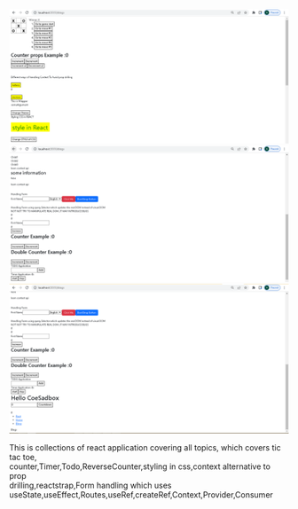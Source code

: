 ![](Capture0.PNG)
![](Capture1.PNG)
![](Capture2.PNG)

This is collections of  react application covering all topics, which covers tic tac toe,<br/>
counter,Timer,Todo,ReverseCounter,styling in css,context alternative to prop <br/>
drilling,reactstrap,Form handling which uses <br />
useState,useEffect,Routes,useRef,createRef,Context,Provider,Consumer <br />
